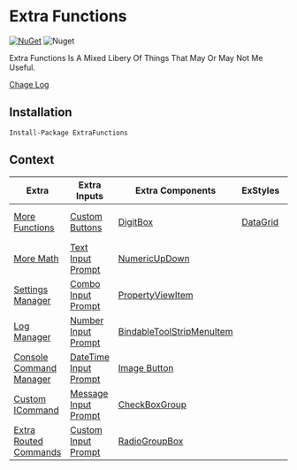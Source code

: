 # Extra Functions

[![NuGet](https://img.shields.io/nuget/v/ExtraFunctions.svg)](https://www.nuget.org/packages/ExtraFunctions/) ![Nuget](https://img.shields.io/nuget/dt/ExtraFunctions)

Extra Functions Is A Mixed Libery Of Things That May Or May Not Me Useful.

[Chage Log](ChangeLog.md)

## Installation
```
Install-Package ExtraFunctions
```

## Context
| Extra																							| Extra Inputs																									| Extra Components																											| ExStyles																				| Enums																							| Old																						|
| ------------																					| ------------																									| ------------																												| ------------																			|  ------------																					| ------------																				|
| [More Functions](https://github.com/Tekknow1580/Extra-Functions/wiki/Extras#exfun)			| [Custom Buttons](https://github.com/Tekknow1580/Extra-Functions/wiki/ExInputs#basic-buttons)					| [DigitBox](https://github.com/Tekknow1580/Extra-Functions/wiki/ExComponents#digitbox)										| [DataGrid](https://github.com/Tekknow1580/Extra-Functions/wiki/ExStyles#wpf-datagrid)	|  [Icons](https://github.com/Tekknow1580/Extra-Functions/wiki/ExEnums#icons)					| [Old ExInputs Object](https://github.com/Tekknow1580/Extra-Functions/wiki/ExInputs-Old)	|
| [More Math](https://github.com/Tekknow1580/Extra-Functions/wiki/Extras#exmath)				| [Text Input Prompt](https://github.com/Tekknow1580/Extra-Functions/wiki/ExInputs#text-input-prompt)			| [NumericUpDown](https://github.com/Tekknow1580/Extra-Functions/wiki/ExComponents#numericupdown)							|																						|  [FileType](https://github.com/Tekknow1580/Extra-Functions/wiki/ExComponents#filetype)		|																							|
| [Settings Manager](https://github.com/Tekknow1580/Extra-Functions/wiki/Extras#exsettings)		| [Combo Input Prompt](https://github.com/Tekknow1580/Extra-Functions/wiki/ExInputs#combo-input-prompt)			| [PropertyViewItem](https://github.com/Tekknow1580/Extra-Functions/wiki/ExComponents#propertyviewitem)						|																						|  [ButtonResult](https://github.com/Tekknow1580/Extra-Functions/wiki/ExComponents#buttonresult)|																							|
| [Log Manager](https://github.com/Tekknow1580/Extra-Functions/wiki/Extras#exlog)				| [Number Input Prompt](https://github.com/Tekknow1580/Extra-Functions/wiki/ExInputs#number-input-prompt)		| [BindableToolStripMenuItem](https://github.com/Tekknow1580/Extra-Functions/wiki/ExComponents#bindabletoolstripmenuitem)	|																						|  [PropertyType](https://github.com/Tekknow1580/Extra-Functions/wiki/ExEnums#propertytype)		|																							|
| [Console Command Manager](https://github.com/Tekknow1580/Extra-Functions/wiki/Extras#excmd)	| [DateTime Input Prompt](https://github.com/Tekknow1580/Extra-Functions/wiki/ExInputs#datetime-input-prompt)	| [Image Button](https://github.com/Tekknow1580/Extra-Functions/wiki/ExComponents#imagebutton)								|																						|  [SelectionMode](https://github.com/Tekknow1580/Extra-Functions/wiki/ExEnums#selectiontype)	|																							|
| [Custom ICommand](https://github.com/Tekknow1580/Extra-Functions/wiki/Extras#exicom)			| [Message Input Prompt](https://github.com/Tekknow1580/Extra-Functions/wiki/ExInputs#message-input-prompt)		| [CheckBoxGroup](https://github.com/Tekknow1580/Extra-Functions/wiki/ExComponents#checkboxgroup)							|																						| 																								|																							|
| [Extra Routed Commands](https://github.com/Tekknow1580/Extra-Functions/wiki/Extras#excom)		| [Custom Input Prompt](https://github.com/Tekknow1580/Extra-Functions/wiki/ExInputs-Custom)					| [RadioGroupBox](https://github.com/Tekknow1580/Extra-Functions/wiki/ExComponents#radiogroupbox)							|																						| 																								|																							|

